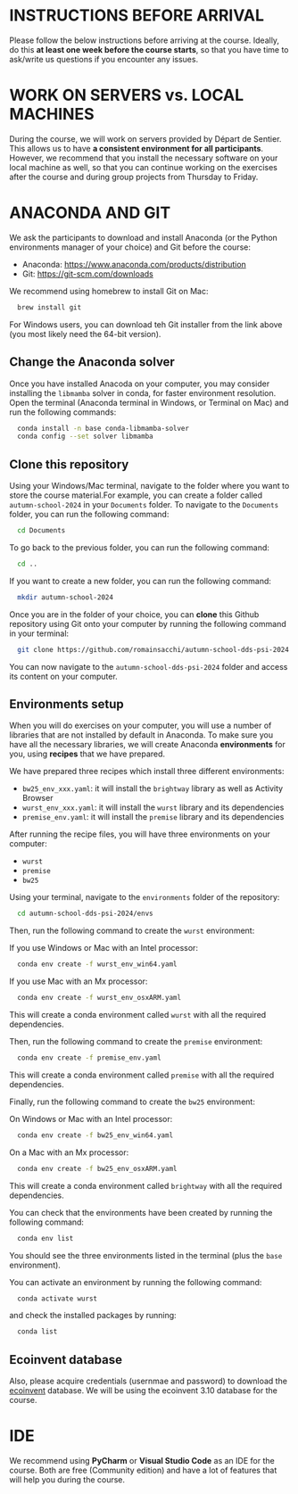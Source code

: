 # INSTRUCTIONS BEFORE ARRIVAL

Please follow the below instructions before arriving at the course.
Ideally, do this **at least one week before the course starts**, so
that you have time to ask/write us questions if you encounter any issues.

# WORK ON SERVERS vs. LOCAL MACHINES

During the course, we will work on servers provided by Départ de Sentier.
This allows us to have **a consistent environment for all participants**.
However, we recommend that you install the necessary software on your
local machine as well, so that you can continue working on the exercises
after the course and during group projects from Thursday to Friday.

# ANACONDA AND GIT

We ask the participants to download and install Anaconda (or the 
Python environments manager of your choice) and Git 
before the course:

- Anaconda: https://www.anaconda.com/products/distribution
- Git: https://git-scm.com/downloads

We recommend using homebrew to install Git on Mac:

```bash
  brew install git
```

For Windows users, you can download teh Git installer from the link above (you most likely
need the 64-bit version).

## Change the Anaconda solver

Once you have installed Anacoda on your computer, you may consider installing 
the `libmamba` solver in conda, for faster environment resolution.
Open the terminal (Anaconda terminal in Windows, or Terminal on Mac) 
and run the following commands:

```bash
  conda install -n base conda-libmamba-solver
  conda config --set solver libmamba
```

## Clone this repository

Using your Windows/Mac terminal, navigate to the folder where you want 
to store the course material.For example, you can create a folder 
called `autumn-school-2024` in your `Documents` folder. To navigate to 
the `Documents` folder, you can run the following command:

```bash
  cd Documents
```

To go back to the previous folder, you can run the following command:

```bash
  cd ..
```

If you want to create a new folder, you can run the following command:

```bash
  mkdir autumn-school-2024
```

Once you are in the folder of your choice, you can **clone** this Github repository 
using Git onto your computer by running the following command in your terminal:

```bash
  git clone https://github.com/romainsacchi/autumn-school-dds-psi-2024.git
```

You can now navigate to the `autumn-school-dds-psi-2024` folder and 
access its content on your computer.

## Environments setup

When you will do exercises on your computer, you will use a number of libraries
that are not installed by default in Anaconda. To make sure you have all the
necessary libraries, we will create Anaconda **environments** for you, using
**recipes** that we have prepared.

We have prepared three recipes which install three different environments:
- `bw25_env_xxx.yaml`: it will install the `brightway` library as well as Activity Browser
- `wurst_env_xxx.yaml`: it will install the `wurst` library and its dependencies
- `premise_env.yaml`: it will install the `premise` library and its dependencies

After running the recipe files, you will have three environments on your computer:
- `wurst`
- `premise`
- `bw25`

Using your terminal, navigate to the `environments` folder of the repository:

```bash
  cd autumn-school-dds-psi-2024/envs
```

Then, run the following command to create the `wurst` environment:

If you use Windows or Mac with an Intel processor:

```bash
  conda env create -f wurst_env_win64.yaml
```

If you use Mac with an Mx processor:

```bash
  conda env create -f wurst_env_osxARM.yaml
```

This will create a conda environment called `wurst` with all the required dependencies.

Then, run the following command to create the `premise` environment:

```bash
  conda env create -f premise_env.yaml
```

This will create a conda environment called `premise` with all the required dependencies.

Finally, run the following command to create the `bw25` environment:

On Windows or Mac with an Intel processor:


```bash
  conda env create -f bw25_env_win64.yaml
```

On a Mac with an Mx processor:

```bash
  conda env create -f bw25_env_osxARM.yaml
```

This will create a conda environment called `brightway` with all the required dependencies.

You can check that the environments have been created by running the following command:

```bash
  conda env list
```

You should see the three environments listed in the terminal (plus the `base` environment).

You can activate an environment by running the following command:

```bash
  conda activate wurst
```

and check the installed packages by running:

```bash
  conda list
```

## Ecoinvent database

Also, please acquire credentials (usernmae and password) to 
download the [ecoinvent](https://ecoinvent.org) database.
We will be using the ecoinvent 3.10 database for the course.

# IDE

We recommend using **PyCharm** or **Visual Studio Code** as an IDE for the course.
Both are free (Community edition) and have a lot of features that will 
help you during the course.



